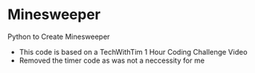 # Minesweeper
Python to Create Minesweeper
* This code is based on a TechWithTim 1 Hour Coding Challenge Video
* Removed the timer code as was not a neccessity for me
